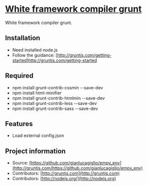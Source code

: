 # [White framework compiler grunt](https://github.com/gianlucagiglio/empy_env)

White framework compiler grunt.

## Installation

* Need installed node.js
* Follow the guidance: [http://gruntjs.com/getting-started]http://gruntjs.com/getting-started

## Required

* npm install grunt-contrib-cssmin --save-dev
* npm install html-minifier
* npm install grunt-contrib-htmlmin --save-dev
* npm install grunt-contrib-less --save-dev
* npm install grunt-contrib-sass --save-dev

## Features

* Load external config.json 

## Project information

* Source: [https://github.com/gianlucagiglio/empy_env](http://gruntjs.com/https://github.com/gianlucagiglio/empy_env)
* Contributors: [http://gruntjs.com](http://gruntjs.com)
* Contributors: [http://nodejs.org/](http://nodejs.org)